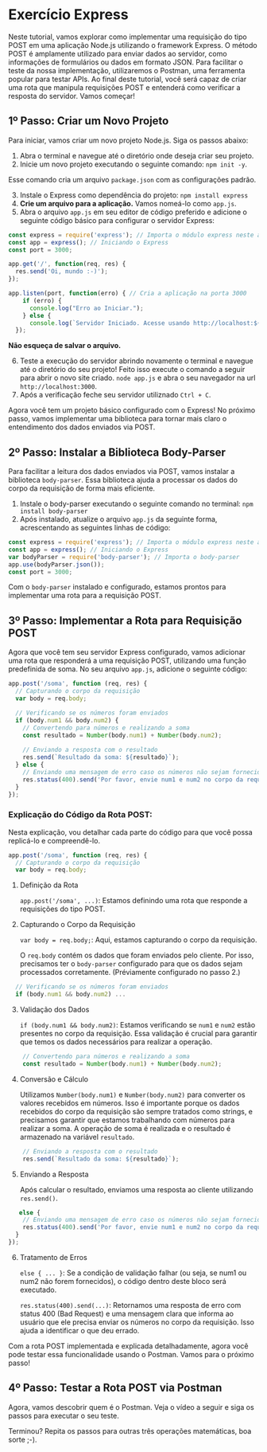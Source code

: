 # Exercício Express
Neste tutorial, vamos explorar como implementar uma requisição do tipo POST em uma aplicação Node.js utilizando o framework Express. O método POST é amplamente utilizado para enviar dados ao servidor, como informações de formulários ou dados em formato JSON. Para facilitar o teste da nossa implementação, utilizaremos o Postman, uma ferramenta popular para testar APIs. Ao final deste tutorial, você será capaz de criar uma rota que manipula requisições POST e entenderá como verificar a resposta do servidor. Vamos começar!
## 1º Passo: Criar um Novo Projeto
Para iniciar, vamos criar um novo projeto Node.js. Siga os passos abaixo:

1. Abra o terminal e navegue até o diretório onde deseja criar seu projeto.
2. Inicie um novo projeto executando o seguinte comando: `npm init -y`.
   
Esse comando cria um arquivo `package.json` com as configurações padrão.

3. Instale o Express como dependência do projeto: `npm install express`
4. **Crie um arquivo para a aplicação.** Vamos nomeá-lo como `app.js`.
5. Abra o arquivo `app.js` em seu editor de código preferido e adicione o seguinte código básico para configurar o servidor Express:

```javascript
const express = require('express'); // Importa o módulo express neste arquivo
const app = express(); // Iniciando o Express
const port = 3000;

app.get('/', function(req, res) {
  res.send('Oi, mundo :-)');
});

app.listen(port, function(erro) { // Cria a aplicação na porta 3000
    if (erro) {
      console.log("Erro ao Iniciar.");
    } else {
      console.log(`Servidor Iniciado. Acesse usando http://localhost:${port}`);  }
  });
```
**Não esqueça de salvar o arquivo.**

6. Teste a execução do servidor abrindo novamente o terminal e navegue até o diretório do seu projeto! Feito isso execute o comando a seguir para abrir o novo site criado. `node app.js` e abra o seu navegador na url `http://localhost:3000`.
7. Após a verificação feche seu servidor utiliznado `Ctrl + C`.

Agora você tem um projeto básico configurado com o Express! No próximo passo, vamos implementar uma biblioteca para tornar mais claro o entendimento dos dados enviados via POST.

## 2º Passo: Instalar a Biblioteca Body-Parser
Para facilitar a leitura dos dados enviados via POST, vamos instalar a biblioteca `body-parser`. Essa biblioteca ajuda a processar os dados do corpo da requisição de forma mais eficiente.

1. Instale o body-parser executando o seguinte comando no terminal: `npm install body-parser`
2. Após instalado, atualize o arquivo `app.js` da seguinte forma, acrescentando as seguintes linhas de código:
```javascript
const express = require('express'); // Importa o módulo express neste arquivo
const app = express(); // Iniciando o Express
var bodyParser = require('body-parser'); // Importa o body-parser
app.use(bodyParser.json());
const port = 3000;
```

Com o `body-parser` instalado e configurado, estamos prontos para implementar uma rota para a requisição POST.

## 3º Passo: Implementar a Rota para Requisição POST
Agora que você tem seu servidor Express configurado, vamos adicionar uma rota que responderá a uma requisição POST, utilizando uma função predefinida de soma. No seu arquivo `app.js`, adicione o seguinte código:
```javascript
app.post('/soma', function (req, res) {
  // Capturando o corpo da requisição
  var body = req.body;

  // Verificando se os números foram enviados
  if (body.num1 && body.num2) {
    // Convertendo para números e realizando a soma
    const resultado = Number(body.num1) + Number(body.num2);
    
    // Enviando a resposta com o resultado
    res.send(`Resultado da soma: ${resultado}`);
  } else {
    // Enviando uma mensagem de erro caso os números não sejam fornecidos
    res.status(400).send('Por favor, envie num1 e num2 no corpo da requisição.');
  }
});
```
### Explicação do Código da Rota POST:
Nesta explicação, vou detalhar cada parte do código para que você possa replicá-lo e compreendê-lo.
```javascript
app.post('/soma', function (req, res) {
  // Capturando o corpo da requisição
  var body = req.body;
```
1. Definição da Rota

    `app.post('/soma', ...)`: Estamos definindo uma rota que responde a requisições do tipo POST.

2. Capturando o Corpo da Requisição

    `var body = req.body;`: Aqui, estamos capturando o corpo da requisição.

   O `req.body` contém os dados que foram enviados pelo cliente. Por isso, precisamos ter o `body-parser` configurado para que os dados sejam processados corretamente. (Préviamente configurado no passo 2.)

```javascript
  // Verificando se os números foram enviados
  if (body.num1 && body.num2) ...
```
3. Validação dos Dados

    `if (body.num1 && body.num2)`: Estamos verificando se `num1` e `num2` estão presentes no corpo da requisição. Essa validação é crucial para garantir que temos os dados necessários para realizar a operação.

```javascript
    // Convertendo para números e realizando a soma
    const resultado = Number(body.num1) + Number(body.num2);
```
4. Conversão e Cálculo

   Utilizamos `Number(body.num1)` e `Number(body.num2)` para converter os valores recebidos em números. Isso é importante porque os dados recebidos do corpo da requisição são sempre tratados como strings, e precisamos garantir que estamos trabalhando com números para realizar a soma. A operação de soma é realizada e o resultado é armazenado na variável `resultado`.

```javascript
    // Enviando a resposta com o resultado
    res.send(`Resultado da soma: ${resultado}`);
```
5. Enviando a Resposta

    Após calcular o resultado, enviamos uma resposta ao cliente utilizando `res.send()`. 

```javascript
   else {
    // Enviando uma mensagem de erro caso os números não sejam fornecidos
    res.status(400).send('Por favor, envie num1 e num2 no corpo da requisição.');
  }
});
```

6. Tratamento de Erros

    `else { ... }`: Se a condição de validação falhar (ou seja, se num1 ou num2 não forem fornecidos), o código dentro deste bloco será executado.
   
    `res.status(400).send(...)`: Retornamos uma resposta de erro com status 400 (Bad Request) e uma mensagem clara que informa ao usuário que ele precisa enviar os números no corpo da requisição. Isso ajuda a identificar o que deu errado.

Com a rota POST implementada e explicada detalhadamente, agora você pode testar essa funcionalidade usando o Postman. Vamos para o próximo passo!

## 4º Passo: Testar a Rota POST via Postman
Agora, vamos descobrir quem é o Postman. Veja o vídeo a seguir e siga os passos para executar o seu teste.

Terminou? Repita os passos para outras três operações matemáticas, boa sorte ;-).
